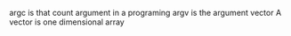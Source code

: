 argc is that count argument in a programing
argv is the argument  vector A vector is one dimensional array 
